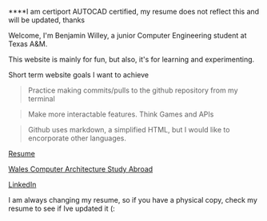 ****I am certiport AUTOCAD certified, my resume does not reflect this and will be updated, thanks

Welcome, I'm Benjamin Willey, a junior Computer Engineering student at Texas A&M. 

This website is mainly for fun, but also, it's for learning and experimenting.

Short term website goals I want to achieve
 
 > Practice making commits/pulls to the github repository from my terminal
 
 > Make more interactable features. Think Games and APIs

> Github uses markdown, a simplified HTML, but I would like to encorporate other languages.

[Resume](/BenjiWilleyCPUD.pdf)

[Wales Computer Architecture Study Abroad](/Wales.md)

[LinkedIn](https://www.linkedin.com/in/benjamin-willey-73163a173/)

I am always changing my resume, so if you have a physical copy, check my resume to see if Ive updated it (:

